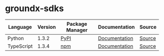 # groundx-sdks

|Language|Version|Package Manager|Documentation|Source|
|-|-|-|-|-|
|Python|1.3.2|[PyPI](https://pypi.org/project/groundx-python-sdk/1.3.2)|[Documentation](https://github.com/groundxai/groundx-sdks/tree/main/sdks/python/README.md)|[Source](https://github.com/groundxai/groundx-sdks/tree/main/sdks/python)|
|TypeScript|1.3.4|[npm](https://www.npmjs.com/package/groundx-typescript-sdk/v/1.3.4)|[Documentation](https://github.com/groundxai/groundx-sdks/tree/main/sdks/typescript/README.md)|[Source](https://github.com/groundxai/groundx-sdks/tree/main/sdks/typescript)|